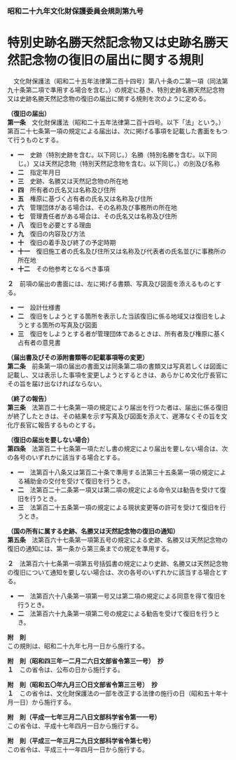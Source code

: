 ### 昭和二十九年文化財保護委員会規則第九号  
# 特別史跡名勝天然記念物又は史跡名勝天然記念物の復旧の届出に関する規則  
　文化財保護法（昭和二十五年法律第二百十四号）第八十条の二第一項（同法第九十条第二項で準用する場合を含む。）の規定に基き、特別史跡名勝天然記念物又は史跡名勝天然記念物の復旧の届出に関する規則を次のように定める。  
  
**（復旧の届出）**  
**第一条**　文化財保護法（昭和二十五年法律第二百十四号。以下「法」という。）第百二十七条第一項の規定による届出は、次に掲げる事項を記載した書面をもつて行うものとする。  
* **一**　史跡（特別史跡を含む。以下同じ。）名勝（特別名勝を含む。以下同じ。）又は天然記念物（特別天然記念物を含む。以下同じ。）の別及び名称  
* **二**　指定年月日  
* **三**　史跡、名勝又は天然記念物の所在地  
* **四**　所有者の氏名又は名称及び住所  
* **五**　権原に基づく占有者の氏名又は名称及び住所  
* **六**　管理団体がある場合は、その名称及び事務所の所在地  
* **七**　管理責任者がある場合は、その氏名又は名称及び住所  
* **八**　復旧を必要とする理由  
* **九**　復旧の内容及び方法  
* **十**　復旧の着手及び終了の予定時期  
* **十一**　復旧施工者の氏名及び住所又は名称及び代表者の氏名並びに事務所の所在地  
* **十二**　その他参考となるべき事項  
  
**２**　前項の届出の書面には、左に掲げる書類、写真及び図面を添えるものとする。  
* **一**　設計仕様書  
* **二**　復旧をしようとする箇所を表示した当該復旧に係る地域又は復旧をしようとする箇所の写真及び図面  
* **三**　復旧をしようとする者が管理団体であるときは、所有者及び権原に基く占有者の意見書  
  
**（届出書及びその添附書類等の記載事項等の変更）**  
**第二条**　前条第一項の届出の書面又は同条第二項の書類又は写真若しくは図面に記載し、又は表示した事項を変更しようとするときは、あらかじめ文化庁長官にその旨を届け出なければならない。  
  
**（終了の報告）**  
**第三条**　法第百二十七条第一項の規定により届出を行つた者は、届出に係る復旧が終了したときは、その結果を示す写真及び図面を添えて、遅滞なくその旨を文化庁長官に報告するものとする。  
  
**（復旧の届出を要しない場合）**  
**第四条**　法第百二十七条第一項ただし書の規定により届出を要しない場合は、次の各号のいずれかに該当する場合とする。  
* **一**　法第百十八条又は第百二十条で準用する法第三十五条第一項の規定による補助金の交付を受けて復旧を行うとき。  
* **二**　法第百二十二条第一項又は第二項の規定による命令又は勧告を受けて復旧を行うとき。  
* **三**　法第百二十五条第一項の規定による現状変更等の許可を受けて復旧を行うとき。  
  
**（国の所有に属する史跡、名勝又は天然記念物の復旧の通知）**  
**第五条**　法第百六十七条第一項第五号の規定による史跡、名勝又は天然記念物の復旧の通知には、第一条から第三条までの規定を準用する。  
  
**２**　法第百六十七条第一項第五号括弧書の規定により史跡、名勝又は天然記念物の復旧について通知を要しない場合は、次の各号のいずれかに該当する場合とする。  
* **一**　法第百六十八条第一項第一号又は第二項の規定による同意を得て復旧を行うとき。  
* **二**　法第百六十九条第一項第二号の規定による勧告を受けて復旧を行うとき。  
  
**附　則**  
この規則は、昭和二十九年七月一日から施行する。  
  
**附　則（昭和四三年一二月二六日文部省令第三一号）　抄**  
**１**　この省令は、公布の日から施行する。  
  
**附　則（昭和五〇年九月三〇日文部省令第三三号）　抄**  
**１**　この省令は、文化財保護法の一部を改正する法律の施行の日（昭和五十年十月一日）から施行する。  
  
**附　則（平成一七年三月二八日文部科学省令第一一号）**  
この省令は、平成十七年四月一日から施行する。  
  
**附　則（平成三一年三月二九日文部科学省令第七号）**  
この省令は、平成三十一年四月一日から施行する。  
  
